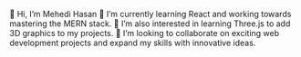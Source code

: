 👋 Hi, I’m Mehedi Hasan
🌱 I’m currently learning React and working towards mastering the MERN stack.
👀 I’m also interested in learning Three.js to add 3D graphics to my projects.
💞️ I’m looking to collaborate on exciting web development projects and expand my skills with innovative ideas.
